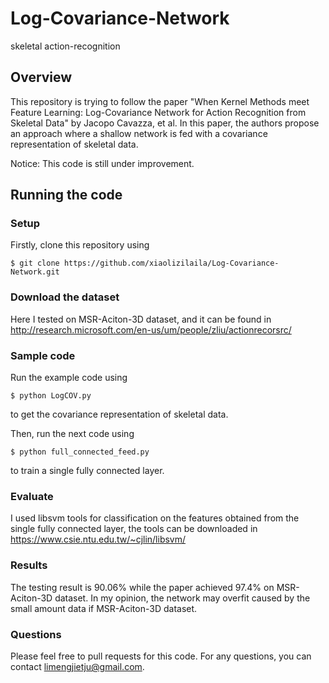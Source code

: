 # Log-Covariance-Network
skeletal action-recognition

## Overview

This repository is trying to follow the paper "When Kernel Methods meet Feature Learning: Log-Covariance Network for Action Recognition from Skeletal Data" by Jacopo Cavazza, et al. In this paper, the authors propose an approach where a shallow
network is fed with a covariance representation of skeletal data.

Notice: This code is still under improvement. 

## Running the code

### Setup

Firstly, clone this repository using

`$ git clone https://github.com/xiaolizilaila/Log-Covariance-Network.git`

### Download the dataset

Here I tested on MSR-Aciton-3D dataset, and it can be found in http://research.microsoft.com/en-us/um/people/zliu/actionrecorsrc/

### Sample code

Run the example code using

`$ python LogCOV.py`
 
to get the covariance representation of skeletal data.
 
Then, run the next code using
 
`$ python full_connected_feed.py`
 
to train a single fully connected layer.
 
 ### Evaluate
 
 I used libsvm tools for classification on the features obtained from the single fully connected layer, the tools can be downloaded in https://www.csie.ntu.edu.tw/~cjlin/libsvm/
 
 ### Results
 
 The testing result is 90.06% while the paper achieved 97.4% on MSR-Aciton-3D dataset. In my opinion, the network may overfit caused by the small amount data if MSR-Aciton-3D dataset.
 
 ### Questions 
 
 Please feel free to pull requests for this code. For any questions, you can contact limengjietju@gmail.com.
 
